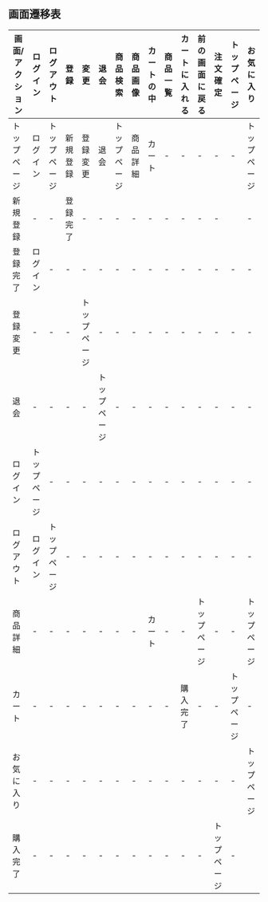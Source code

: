 ## 画面遷移表

|画面/アクション|ログイン|ログアウト|登録|変更|退会|商品検索|商品画像|カートの中|商品一覧|カートに入れる|前の画面に戻る|注文確定|トップページ|お気に入り|
|-------------|-------|---------|-----|---|---|--------|-------|---------|-------|-------------|-------------|---------|-----------|---------|
|トップページ|ログイン|トップページ|新規登録|登録変更|退会|トップページ|商品詳細|カート|-|-|-|-|-|トップページ|お気に入り|
|新規登録|-|-|登録完了|-|-|-|-|-|-|-|-|-||-|-|
|登録完了|ログイン|-|-|-|-|-|-|-|-|-|-|-|-|-|-|
|登録変更|-|-|-|トップページ|-|-|-|-|-|-|-|-|-|-|-|-|
|退会|-|-|-|-|トップページ|-|-|-|-|-|-|-|-|-|-|-|
|ログイン|トップページ|-|-|-|-|-|-|-|-|-|-|-|-|-|-|-|
|ログアウト|ログイン|トップページ|-|-|-|-|-|-|-|-|-|-|-|-|-|-|
|商品詳細|-|-|-|-|-|-|-|カート|-|-|トップページ|-|-|トップページ|-|
|カート|-|-|-|-|-|-|-|-|-|購入完了|-|-|トップページ|-|
|お気に入り|-|-|-|-|-|-|-|-|-|-|-|-|-|トップページ|-|
|購入完了|-|-|-|-|-|-|-|-|-|-|-|トップページ|-|
